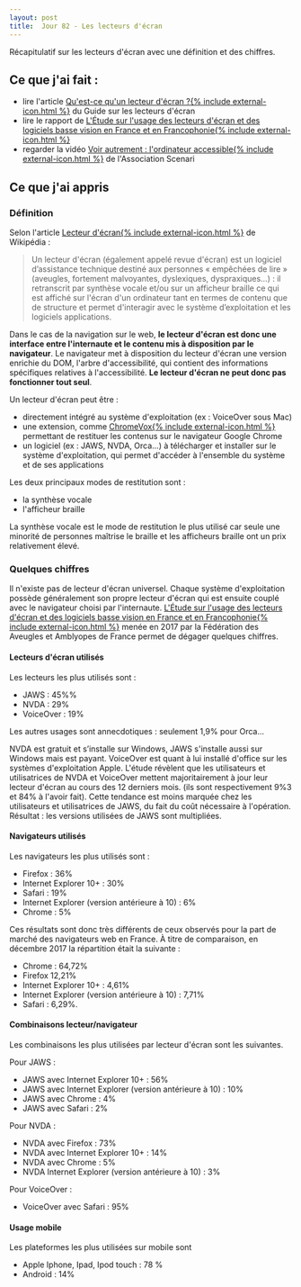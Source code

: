 ```yaml
---
layout: post
title:  Jour 82 - Les lecteurs d'écran
---
```


Récapitulatif sur les lecteurs d'écran avec une définition et des chiffres.

## Ce que j'ai fait :
- lire l'article <a href="https://disic.github.io/guide-lecteurs_ecran/lecteur-ecran.html">Qu'est-ce qu'un lecteur d'écran ?{% include external-icon.html %}</a> du Guide sur les lecteurs d'écran
- lire le rapport de <a href="https://www.aveuglesdefrance.org/sites/default/files/2018-10/Rapport_etude-LE_version-finale_21mars2018.pdf">L'Étude sur l'usage des lecteurs d'écran et des logiciels basse vision en France et en Francophonie{% include external-icon.html %}<a/>
- regarder la vidéo <a href="https://youtu.be/cCHGZLmJJgQ">Voir autrement : l'ordinateur accessible{% include external-icon.html %}</a> de l'Association Scenari

## Ce que j'ai appris
### Définition
Selon l'article <a href="https://fr.wikipedia.org/wiki/Lecteur_d%27%C3%A9cran">Lecteur d'écran{% include external-icon.html %}</a> de Wikipédia :

> Un lecteur d'écran (également appelé revue d'écran) est un logiciel d’assistance technique destiné aux personnes « empêchées de lire » (aveugles, fortement malvoyantes, dyslexiques, dyspraxiques…) : il retranscrit par synthèse vocale et/ou sur un afficheur braille ce qui est affiché sur l'écran d'un ordinateur tant en termes de contenu que de structure et permet d'interagir avec le système d’exploitation et les logiciels applications.

Dans le cas de la navigation sur le web, **le lecteur d'écran est donc une interface entre l'internaute et le contenu mis à disposition par le navigateur**. Le navigateur met à disposition du lecteur d'écran une version enrichie du DOM, l'arbre d'accessibilité, qui contient des informations spécifiques relatives à l'accessibilité. **Le lecteur d'écran ne peut donc pas fonctionner tout seul**.

Un lecteur d'écran peut être :
  - directement intégré au système d'exploitation (ex : VoiceOver sous Mac)
  - une extension, comme <a href="http://www.chromevox.com/" hreflang="en">ChromeVox{% include external-icon.html %}</a> permettant de restituer les contenus sur le navigateur Google Chrome
  - un logiciel (ex : JAWS, NVDA, Orca...) à télécharger et installer sur le système d'exploitation, qui permet d'accéder à l'ensemble du système et de ses applications

Les deux principaux modes de restitution sont :
  - la synthèse vocale
  - l'afficheur braille

La synthèse vocale est le mode de restitution le plus utilisé car seule une minorité de personnes maîtrise le braille et les afficheurs braille ont un prix relativement élevé.

### Quelques chiffres
Il n'existe pas de lecteur d'écran universel. Chaque système d'exploitation possède généralement son propre lecteur d'écran qui est ensuite couplé avec le navigateur choisi par l'internaute. <a href="https://www.aveuglesdefrance.org/sites/default/files/2018-10/Rapport_etude-LE_version-finale_21mars2018.pdf">L'Étude sur l'usage des lecteurs d'écran et des logiciels basse vision en France et en Francophonie{% include external-icon.html %}<a/> menée en 2017 par la  Fédération des Aveugles et Amblyopes de France permet de dégager quelques chiffres.

#### Lecteurs d'écran utilisés
Les lecteurs les plus utilisés sont :
  - JAWS : 45%%
  - NVDA : 29%
  - VoiceOver : 19%

Les autres usages sont annecdotiques : seulement 1,9% pour Orca...

NVDA est gratuit et s’installe sur Windows, JAWS s'installe aussi sur Windows mais est payant. VoiceOver est quant à lui installé d'office sur les systèmes d'exploitation Apple. L'étude révèlent que les utilisateurs et utilisatrices de NVDA et VoiceOver mettent majoritairement à jour leur lecteur d'écran au cours des 12 derniers mois. (ils sont respectivement 9%3 et 84% à l'avoir fait). Cette tendance est moins marquée chez les utilisateurs et utilisatrices de JAWS, du fait du coût nécessaire à l'opération. Résultat : les versions utilisées de JAWS sont multipliées.

#### Navigateurs utilisés
Les navigateurs les plus utilisés sont :
  - Firefox : 36%
  - Internet Explorer 10+ : 30%
  - Safari : 19%
  - Internet Explorer (version antérieure à 10) : 6%
  - Chrome : 5%

Ces résultats sont donc très différents de ceux observés pour la part de marché des navigateurs web en France. À titre de comparaison, en décembre 2017 la répartition était la suivante :
  - Chrome : 64,72%
  - Firefox 12,21%
  - Internet Explorer 10+ : 4,61%
  - Internet Explorer (version antérieure à 10) : 7,71%
  - Safari : 6,29%.

#### Combinaisons lecteur/navigateur
Les combinaisons les plus utilisées par lecteur d'écran sont les suivantes.

Pour JAWS :
  - JAWS avec Internet Explorer 10+ : 56%
  - JAWS avec Internet Explorer (version antérieure à 10) : 10%
  - JAWS avec Chrome : 4%
  - JAWS avec Safari : 2%

Pour NVDA :
  - NVDA avec Firefox : 73%
  - NVDA avec Internet Explorer 10+ : 14%
  - NVDA avec Chrome : 5%
  - NVDA Internet Explorer (version antérieure à 10) : 3%

Pour VoiceOver :
  - VoiceOver avec Safari : 95%

#### Usage mobile
Les plateformes les plus utilisées sur mobile sont
  - Apple Iphone, Ipad, Ipod touch : 78 %
  - Android : 14%
